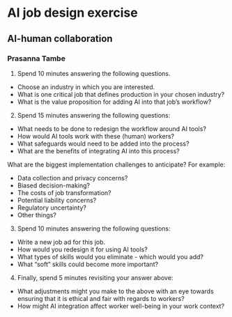 # AI job design exercise 
## AI-human collaboration
### Prasanna Tambe

1. Spend 10 minutes answering the following questions.
-	Choose an industry in which you are interested.
-	What is one critical job that defines production in your chosen industry? 
-	What is the value proposition for adding AI into that job’s workflow?


2. Spend 15 minutes answering the following questions:
-	What needs to be done to redesign the workflow around AI tools?
-	How would AI tools work with these (human) workers?
-	What safeguards would need to be added into the process?
-	What are the benefits of integrating AI into this process?


What are the biggest implementation challenges to anticipate? For example:
- Data collection and privacy concerns?
- Biased decision-making?
- The costs of job transformation?
- Potential liability concerns?
- Regulatory uncertainty?
- Other things?


3. Spend 10 minutes answering the following questions:
- Write a new job ad for this job. 
- How would you redesign it for using AI tools? 
- What types of skills would you eliminate - which would you add? 
- What “soft” skills could become more important?


4. Finally, spend 5 minutes revisiting your answer above:
- What adjustments might you make to the above with an eye towards ensuring that it is ethical and fair with regards to workers? 
- How might AI integration affect worker well-being in your work context?

